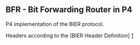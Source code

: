 ## BFR - Bit Forwarding Router in P4

P4 implementation of the BIER protocol.

Headers according to the [BIER Header Definition] [1]








[1]:https://tools.ietf.org/html/draft-ietf-bier-mpls-encapsulation-04#page-5
